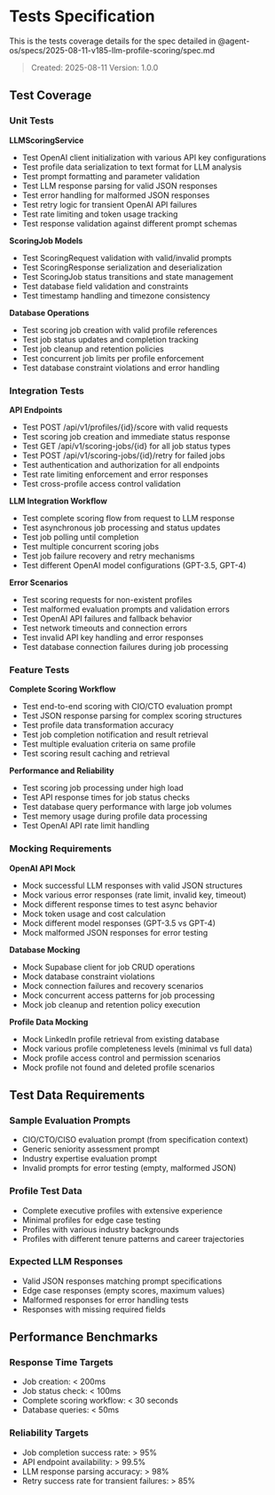 # Tests Specification

This is the tests coverage details for the spec detailed in @agent-os/specs/2025-08-11-v185-llm-profile-scoring/spec.md

> Created: 2025-08-11
> Version: 1.0.0

## Test Coverage

### Unit Tests

**LLMScoringService**
- Test OpenAI client initialization with various API key configurations
- Test profile data serialization to text format for LLM analysis
- Test prompt formatting and parameter validation
- Test LLM response parsing for valid JSON responses
- Test error handling for malformed JSON responses
- Test retry logic for transient OpenAI API failures
- Test rate limiting and token usage tracking
- Test response validation against different prompt schemas

**ScoringJob Models**
- Test ScoringRequest validation with valid/invalid prompts
- Test ScoringResponse serialization and deserialization
- Test ScoringJob status transitions and state management
- Test database field validation and constraints
- Test timestamp handling and timezone consistency

**Database Operations**
- Test scoring job creation with valid profile references
- Test job status updates and completion tracking
- Test job cleanup and retention policies
- Test concurrent job limits per profile enforcement
- Test database constraint violations and error handling

### Integration Tests

**API Endpoints**
- Test POST /api/v1/profiles/{id}/score with valid requests
- Test scoring job creation and immediate status response
- Test GET /api/v1/scoring-jobs/{id} for all job status types
- Test POST /api/v1/scoring-jobs/{id}/retry for failed jobs
- Test authentication and authorization for all endpoints
- Test rate limiting enforcement and error responses
- Test cross-profile access control validation

**LLM Integration Workflow**
- Test complete scoring flow from request to LLM response
- Test asynchronous job processing and status updates
- Test job polling until completion
- Test multiple concurrent scoring jobs
- Test job failure recovery and retry mechanisms
- Test different OpenAI model configurations (GPT-3.5, GPT-4)

**Error Scenarios**
- Test scoring requests for non-existent profiles
- Test malformed evaluation prompts and validation errors
- Test OpenAI API failures and fallback behavior
- Test network timeouts and connection errors
- Test invalid API key handling and error responses
- Test database connection failures during job processing

### Feature Tests

**Complete Scoring Workflow**
- Test end-to-end scoring with CIO/CTO evaluation prompt
- Test JSON response parsing for complex scoring structures
- Test profile data transformation accuracy
- Test job completion notification and result retrieval
- Test multiple evaluation criteria on same profile
- Test scoring result caching and retrieval

**Performance and Reliability**
- Test scoring job processing under high load
- Test API response times for job status checks
- Test database query performance with large job volumes
- Test memory usage during profile data processing
- Test OpenAI API rate limit handling

### Mocking Requirements

**OpenAI API Mock**
- Mock successful LLM responses with valid JSON structures
- Mock various error responses (rate limit, invalid key, timeout)
- Mock different response times to test async behavior
- Mock token usage and cost calculation
- Mock different model responses (GPT-3.5 vs GPT-4)
- Mock malformed JSON responses for error testing

**Database Mocking**
- Mock Supabase client for job CRUD operations
- Mock database constraint violations
- Mock connection failures and recovery scenarios
- Mock concurrent access patterns for job processing
- Mock job cleanup and retention policy execution

**Profile Data Mocking**
- Mock LinkedIn profile retrieval from existing database
- Mock various profile completeness levels (minimal vs full data)
- Mock profile access control and permission scenarios
- Mock profile not found and deleted profile scenarios

## Test Data Requirements

### Sample Evaluation Prompts
- CIO/CTO/CISO evaluation prompt (from specification context)
- Generic seniority assessment prompt
- Industry expertise evaluation prompt
- Invalid prompts for error testing (empty, malformed JSON)

### Profile Test Data
- Complete executive profiles with extensive experience
- Minimal profiles for edge case testing
- Profiles with various industry backgrounds
- Profiles with different tenure patterns and career trajectories

### Expected LLM Responses
- Valid JSON responses matching prompt specifications
- Edge case responses (empty scores, maximum values)
- Malformed responses for error handling tests
- Responses with missing required fields

## Performance Benchmarks

### Response Time Targets
- Job creation: < 200ms
- Job status check: < 100ms
- Complete scoring workflow: < 30 seconds
- Database queries: < 50ms

### Reliability Targets
- Job completion success rate: > 95%
- API endpoint availability: > 99.5%
- LLM response parsing accuracy: > 98%
- Retry success rate for transient failures: > 85%

